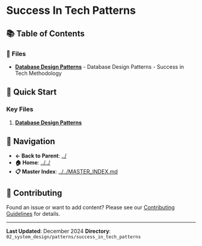 # Success In Tech Patterns

## 📚 Table of Contents

### 📄 Files

- **[Database Design Patterns](database_design_patterns.md)** - Database Design Patterns - Success in Tech Methodology

## 🚀 Quick Start

### Key Files
1. **[Database Design Patterns](database_design_patterns.md)**

## 🔗 Navigation

- **← Back to Parent**: [../](../)
- **🏠 Home**: [../../](../..)
- **📋 Master Index**: [../../MASTER_INDEX.md](../../../MASTER_INDEX.md)

## 🤝 Contributing

Found an issue or want to add content? Please see our [Contributing Guidelines](../../CONTRIBUTING.md) for details.

---

**Last Updated**: December 2024
**Directory**: `02_system_design/patterns/success_in_tech_patterns`
